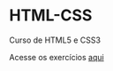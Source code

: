 # HTML-CSS
 Curso de HTML5 e CSS3

Acesse os exercícios <a href='https://github.com/alysson-f/HTML-CSS/tree/main/exercicios'>aqui</a>
